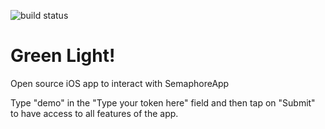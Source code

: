 ![build status](https://travis-ci.org/bluespell/green_light.svg?branch=master)

Green Light!
============

Open source iOS app to interact with SemaphoreApp

Type "demo" in the "Type your token here" field and then tap on "Submit" to have access to all features of the app.